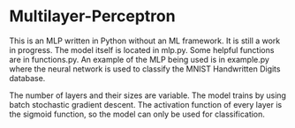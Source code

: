 # Multilayer-Perceptron
This is an MLP written in Python without an ML framework. It is still a work in progress. The model itself is located in mlp.py. Some helpful functions are in functions.py. An example of the MLP being used is in example.py where the neural network is used to classify the MNIST Handwritten Digits database.

The number of layers and their sizes are variable. The model trains by using batch stochastic gradient descent. The activation function of every layer is the sigmoid function, so the model can only be used for classification.
